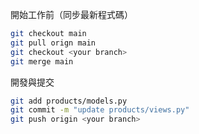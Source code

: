 開始工作前（同步最新程式碼）
```bash
git checkout main
git pull orign main
git checkout <your branch>
git merge main
```

開發與提交
```bash
git add products/models.py
git commit -m "update products/views.py"
git push origin <your branch>
```
